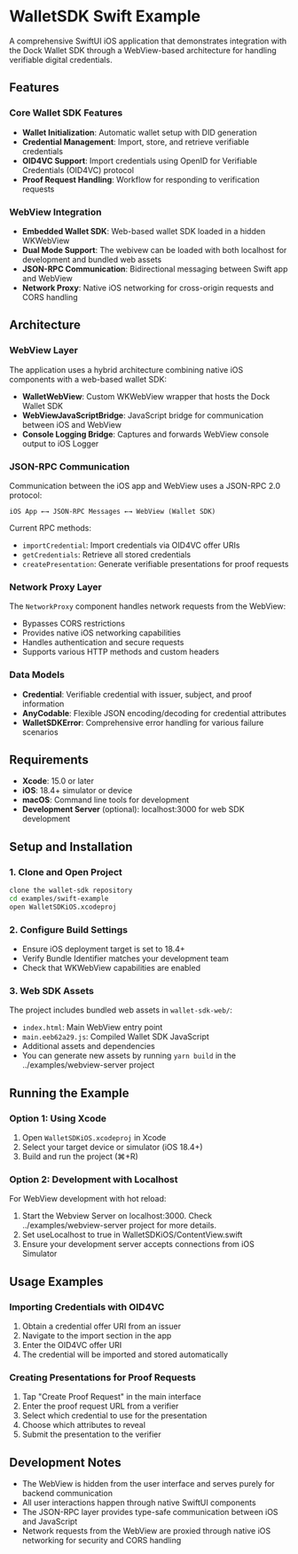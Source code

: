 # WalletSDK Swift Example

A comprehensive SwiftUI iOS application that demonstrates integration with the Dock Wallet SDK through a WebView-based architecture for handling verifiable digital credentials.

## Features

### Core Wallet SDK Features
- **Wallet Initialization**: Automatic wallet setup with DID generation
- **Credential Management**: Import, store, and retrieve verifiable credentials
- **OID4VC Support**: Import credentials using OpenID for Verifiable Credentials (OID4VC) protocol
- **Proof Request Handling**: Workflow for responding to verification requests

### WebView Integration
- **Embedded Wallet SDK**: Web-based wallet SDK loaded in a hidden WKWebView
- **Dual Mode Support**: The webivew can be loaded with both localhost for development and bundled web assets
- **JSON-RPC Communication**: Bidirectional messaging between Swift app and WebView
- **Network Proxy**: Native iOS networking for cross-origin requests and CORS handling

## Architecture

### WebView Layer
The application uses a hybrid architecture combining native iOS components with a web-based wallet SDK:

- **WalletWebView**: Custom WKWebView wrapper that hosts the Dock Wallet SDK
- **WebViewJavaScriptBridge**: JavaScript bridge for communication between iOS and WebView
- **Console Logging Bridge**: Captures and forwards WebView console output to iOS Logger

### JSON-RPC Communication
Communication between the iOS app and WebView uses a JSON-RPC 2.0 protocol:

```
iOS App ←→ JSON-RPC Messages ←→ WebView (Wallet SDK)
```

Current RPC methods:
- `importCredential`: Import credentials via OID4VC offer URIs
- `getCredentials`: Retrieve all stored credentials
- `createPresentation`: Generate verifiable presentations for proof requests

### Network Proxy Layer
The `NetworkProxy` component handles network requests from the WebView:
- Bypasses CORS restrictions
- Provides native iOS networking capabilities
- Handles authentication and secure requests
- Supports various HTTP methods and custom headers

### Data Models
- **Credential**: Verifiable credential with issuer, subject, and proof information
- **AnyCodable**: Flexible JSON encoding/decoding for credential attributes
- **WalletSDKError**: Comprehensive error handling for various failure scenarios

## Requirements

- **Xcode**: 15.0 or later
- **iOS**: 18.4+ simulator or device
- **macOS**: Command line tools for development
- **Development Server** (optional): localhost:3000 for web SDK development

## Setup and Installation

### 1. Clone and Open Project
```bash
clone the wallet-sdk repository
cd examples/swift-example
open WalletSDKiOS.xcodeproj
```

### 2. Configure Build Settings
- Ensure iOS deployment target is set to 18.4+
- Verify Bundle Identifier matches your development team
- Check that WKWebView capabilities are enabled

### 3. Web SDK Assets
The project includes bundled web assets in `wallet-sdk-web/`:
- `index.html`: Main WebView entry point
- `main.eeb62a29.js`: Compiled Wallet SDK JavaScript
- Additional assets and dependencies
- You can generate new assets by running `yarn build` in the ../examples/webview-server project

## Running the Example

### Option 1: Using Xcode
1. Open `WalletSDKiOS.xcodeproj` in Xcode
2. Select your target device or simulator (iOS 18.4+)
3. Build and run the project (⌘+R)

### Option 2: Development with Localhost
For WebView development with hot reload:
1. Start the Webview Server on localhost:3000. Check ../examples/webview-server project for more details.
2. Set useLocalhost to true in WalletSDKiOS/ContentView.swift
3. Ensure your development server accepts connections from iOS Simulator

## Usage Examples

### Importing Credentials with OID4VC
1. Obtain a credential offer URI from an issuer
2. Navigate to the import section in the app
3. Enter the OID4VC offer URI
4. The credential will be imported and stored automatically

### Creating Presentations for Proof Requests
1. Tap "Create Proof Request" in the main interface
2. Enter the proof request URL from a verifier
3. Select which credential to use for the presentation
4. Choose which attributes to reveal
5. Submit the presentation to the verifier

## Development Notes

- The WebView is hidden from the user interface and serves purely for backend communication
- All user interactions happen through native SwiftUI components
- The JSON-RPC layer provides type-safe communication between iOS and JavaScript
- Network requests from the WebView are proxied through native iOS networking for security and CORS handling

